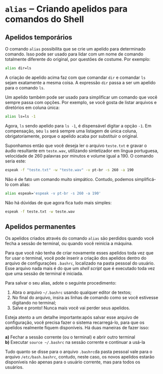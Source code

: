 <!-- O que é ensinado a seguir talvez precise ser adaptado para ensinar acessibilidade. Por enquanto esta página somente existe para experimentação da navegação em gitbooks. -->

# `alias` ‒ Criando apelidos para comandos do Shell

## Apelidos temporários

O comando `alias` possibilita que se crie um apelido para determinado comando. Isso pode ser usado para lidar com um nome de comando totalmente diferente do original, por questões de costume. Por exemplo:

```sh
alias dir=ls
```

A criação de apelido acima faz com que comandar `dir` e comandar `ls` sejam exatamente a mesma coisa. A expressão `dir` passa a ser um apelido para o comando `ls`.

Um apelido também pode ser usado para simplificar um comando que você sempre passa com opções. Por exemplo, se você gosta de listar arquivos e diretórios em coluna única:

```sh
alias ls=ls -1
```

Agora, `ls` sendo apelido para `ls -1`, é dispensável digitar a opção `-1`. Em compensação, seu `ls` será sempre uma listagem de única coluna, obrigatoriamente, porque o apelido acaba por substituir o original.

Suponhamos então que você deseja ler o arquivo `teste.txt` e gravar o áudio resultante em `teste.wav`, utilizando sintetizador em língua portuguesa, velocidade de 260 palavras por minutos e volume igual a 190. O comando seria este:

```sh
espeak -f "teste.txt" -w "teste.wav" -v pt-br -s 260 -a 190
```

Não é de fato um comando muito simpático. Contudo, podemos simplificá-lo com alias:

```sh
alias espeak='espeak -v pt-br -s 260 -a 190'
```

Não há dúvidas de que agora fica tudo mais simples:

```sh
espeak -f teste.txt -w teste.wav
```

## Apelidos permanentes

Os apelidos criados através do comando `alias` são perdidos quando você fecha a sessão de terminal, ou quando você reinicia a máquina.

Para que você não tenha de criar novamente esses apelidos toda vez que for usar o terminal, você pode inserir a criação dos apelidos dentro do arquivo de configurações `.bashrc`, localizado na pasta pessoal do usuário. Esse arquivo nada mais é do que um _shell script_ que é executado toda vez que uma sessão de terminal é iniciada.

Para salvar o seu alias, adote o seguinte procedimento:

1. Abra o arquivo `~/.bashrc` usando qualquer editor de textos;
2. No final do arquivo, insira as linhas de comando como se você estivesse digitando no terminal;
3. Salve e pronto! Nunca mais você vai perder seus apelidos.

Esteja atento a um detalhe importante:após salvar esse arquivo de configuração, você precisa fazer o sistema recarregá-lo, para que os apelidos realmente fiquem disponíveis. Há duas maneiras de fazer isso:

**a)** Fechar a sessão corrente (ou o terminal) e abrir outro terminal  
**b)** Executar `source ~/.bashrc` na sessão corrente e continuar a usá-la

Tudo quanto se disse para o arquivo `.bashrc`da pasta pessoal vale para o arquivo `/etc/bash.bashrc`, contudo, neste caso, os novos apelidos estarão disponíveis não apenas para o usuário corrente, mas para todos os usuários.
